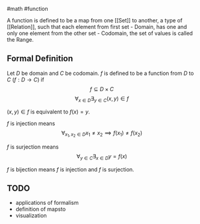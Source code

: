 #math #function 

A function is defined to be a map from one [[Set]] to another, a type of [[Relation]], such that each element from first set - Domain, has one and only one element from the other set - Codomain, the set of values is called the Range. 

## Formal Definition
Let $D$ be domain and $C$ be codomain.
$f$ is defined to be a function from $D$ to $C$ ($f: D \rightarrow C$) if
$$f \subseteq D \times C$$ 
$$\forall_{x \in D} \exists_{y \in C} (x, y) \in f$$

$(x, y) \in f$ is equivalent to $f(x) = y$.

$f$ is injection means 
$$\forall_{x_1,x_2 \in D} x_1 \neq x_2 \implies f(x_1) \neq f(x_2)$$

$f$ is surjection means 
$$\forall_{y \in C} \exists_{x \in D} y = f(x)$$

$f$ is bijection means $f$ is injection and $f$ is surjection.


## TODO
- applications of formalism
- definition of mapsto
- visualization